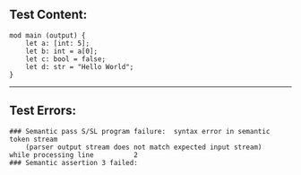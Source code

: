 
Test Content: 
-------------------------
```
mod main (output) {  
    let a: [int: 5];
    let b: int = a[0];
    let c: bool = false;
    let d: str = "Hello World";
} 
```
------------------------

Test Errors:
-------------------------
```
### Semantic pass S/SL program failure:  syntax error in semantic token stream
    (parser output stream does not match expected input stream)
while processing line          2
### Semantic assertion 3 failed: 
```
